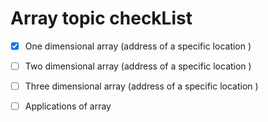 # Array topic checkList
- [x] One dimensional array (address of a specific location )

- [ ] Two dimensional array (address of a specific location )

- [ ] Three dimensional array (address of a specific location )

- [ ] Applications of array




